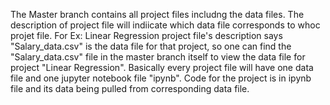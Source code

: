 The Master branch contains all project files includng the data files. The description of project file will indiicate which data file corresponds to whoc projet file. 
For Ex: Linear Regression project file's description says "Salary_data.csv" is the data file for that project, so one can find the "Salary_data.csv" file in the master branch itself to view the data file for project "Linear Regression". Basically every project file will have one data file and one jupyter notebook file "ipynb". Code for the project is in ipynb file and its data being pulled from corresponding data file.
